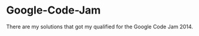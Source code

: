 Google-Code-Jam
===============

There are my solutions that got my qualified for the Google Code Jam 2014.
